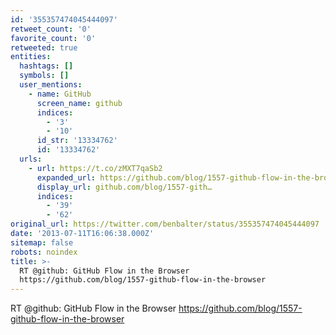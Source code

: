 ```yaml
---
id: '355357474045444097'
retweet_count: '0'
favorite_count: '0'
retweeted: true
entities:
  hashtags: []
  symbols: []
  user_mentions:
    - name: GitHub
      screen_name: github
      indices:
        - '3'
        - '10'
      id_str: '13334762'
      id: '13334762'
  urls:
    - url: https://t.co/zMXT7qaSb2
      expanded_url: https://github.com/blog/1557-github-flow-in-the-browser
      display_url: github.com/blog/1557-gith…
      indices:
        - '39'
        - '62'
original_url: https://twitter.com/benbalter/status/355357474045444097
date: '2013-07-11T16:06:38.000Z'
sitemap: false
robots: noindex
title: >-
  RT @github: GitHub Flow in the Browser
  https://github.com/blog/1557-github-flow-in-the-browser
---
```


RT @github: GitHub Flow in the Browser https://github.com/blog/1557-github-flow-in-the-browser